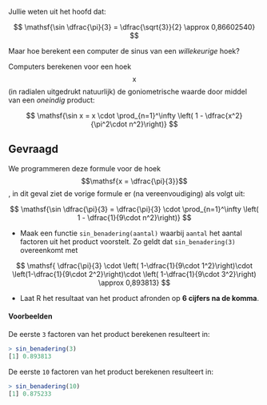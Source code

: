 Jullie weten uit het hoofd dat:

$$
\mathsf{\sin \dfrac{\pi}{3} = \dfrac{\sqrt{3}}{2} \approx 0,86602540}
$$

Maar hoe berekent een computer de sinus van een *willekeurige* hoek?

Computers berekenen voor een hoek $$\mathsf{x}$$ (in radialen uitgedrukt natuurlijk) de goniometrische waarde door middel van een *oneindig* product:

$$
\mathsf{\sin x = x \cdot \prod_{n=1}^\infty \left( 1 - \dfrac{x^2}{\pi^2\cdot n^2}\right)}
$$

## Gevraagd

We programmeren deze formule voor de hoek $$\mathsf{x = \dfrac{\pi}{3}}$$, in dit geval ziet de vorige formule er (na vereenvoudiging) als volgt uit:

$$
\mathsf{\sin \dfrac{\pi}{3} = \dfrac{\pi}{3} \cdot \prod_{n=1}^\infty \left( 1 - \dfrac{1}{9\cdot n^2}\right)}
$$

- Maak een functie `sin_benadering(aantal)` waarbij `aantal` het aantal factoren uit het product voorstelt. Zo geldt dat `sin_benadering(3)` overeenkomt met 

$$
\mathsf{ \dfrac{\pi}{3} \cdot \left( 1-\dfrac{1}{9\cdot 1^2}\right)\cdot \left(1-\dfrac{1}{9\cdot 2^2}\right)\cdot  \left( 1-\dfrac{1}{9\cdot 3^2}\right) \approx 0,893813}
$$

- Laat R het resultaat van het product afronden op **6 cijfers na de komma**.

#### Voorbeelden

De eerste `3` factoren van het product berekenen resulteert in:

```R
> sin_benadering(3)
[1] 0.893813
```

De eerste `10` factoren van het product berekenen resulteert in:

```R
> sin_benadering(10)
[1] 0.875233
```
